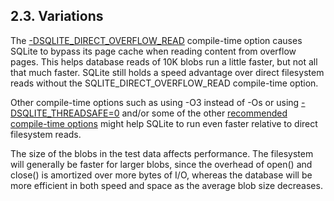 ## 2\.3\. Variations


The [\-DSQLITE\_DIRECT\_OVERFLOW\_READ](compile.html#direct_overflow_read) compile\-time option causes SQLite
to bypass its page cache when reading content from overflow pages. This
helps database reads of 10K blobs run a little faster, but not all that much
faster. SQLite still holds a speed advantage over direct filesystem reads
without the SQLITE\_DIRECT\_OVERFLOW\_READ compile\-time option.



Other compile\-time options such as using \-O3 instead of \-Os or
using [\-DSQLITE\_THREADSAFE\=0](compile.html#threadsafe) and/or some of the other
[recommended compile\-time options](compile.html#rcmd) might help SQLite to run even faster
relative to direct filesystem reads.



The size of the blobs in the test data affects performance.
The filesystem will generally be faster for larger blobs, since
the overhead of open() and close() is amortized over more bytes of I/O,
whereas the database will be more efficient in both speed and space
as the average blob size decreases.




